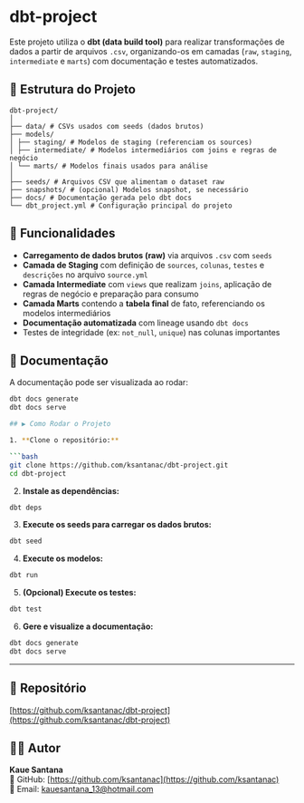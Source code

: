 # dbt-project

Este projeto utiliza o **dbt (data build tool)** para realizar transformações de dados a partir de arquivos `.csv`, organizando-os em camadas (`raw`, `staging`, `intermediate` e `marts`) com documentação e testes automatizados.

## 📂 Estrutura do Projeto
    dbt-project/
    │
    ├── data/ # CSVs usados com seeds (dados brutos)
    ├── models/
    │ ├── staging/ # Modelos de staging (referenciam os sources)
    │ ├── intermediate/ # Modelos intermediários com joins e regras de negócio
    │ └── marts/ # Modelos finais usados para análise
    │
    ├── seeds/ # Arquivos CSV que alimentam o dataset raw
    ├── snapshots/ # (opcional) Modelos snapshot, se necessário
    ├── docs/ # Documentação gerada pelo dbt docs
    └── dbt_project.yml # Configuração principal do projeto


## 🚀 Funcionalidades

- **Carregamento de dados brutos (raw)** via arquivos `.csv` com `seeds`
- **Camada de Staging** com definição de `sources`, `colunas`, `testes` e `descrições` no arquivo `source.yml`
- **Camada Intermediate** com `views` que realizam `joins`, aplicação de regras de negócio e preparação para consumo
- **Camada Marts** contendo a **tabela final** de fato, referenciando os modelos intermediários
- **Documentação automatizada** com lineage usando `dbt docs`
- Testes de integridade (ex: `not_null`, `unique`) nas colunas importantes

## 📄 Documentação

A documentação pode ser visualizada ao rodar:

```bash
dbt docs generate
dbt docs serve

## ▶️ Como Rodar o Projeto

1. **Clone o repositório:**

```bash
git clone https://github.com/ksantanac/dbt-project.git
cd dbt-project
```

2. **Instale as dependências:**

```bash
dbt deps
```

3. **Execute os seeds para carregar os dados brutos:**

```bash
dbt seed
```

4. **Execute os modelos:**

```bash
dbt run
```

5. **(Opcional) Execute os testes:**

```bash
dbt test
```

6. **Gere e visualize a documentação:**

```bash
dbt docs generate
dbt docs serve
```

---

## 🔗 Repositório

[https://github.com/ksantanac/dbt-project](https://github.com/ksantanac/dbt-project)

## 👨‍💻 Autor

**Kaue Santana**  
🔗 GitHub: [https://github.com/ksantanac](https://github.com/ksantanac)  
📧 Email: kauesantana_13@hotmail.com



